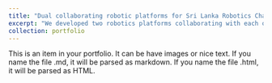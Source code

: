 ```yaml
---
title: "Dual collaborating robotic platforms for Sri Lanka Robotics Challenge 2018"
excerpt: "We developed two robotics platforms collaborating with each other to carry out the necessory tasks in the arena. <br/><img src='/images/SLRC_vid.gif' width="500" height="600">"
collection: portfolio
---
```


This is an item in your portfolio. It can be have images or nice text. If you name the file .md, it will be parsed as markdown. If you name the file .html, it will be parsed as HTML. 
